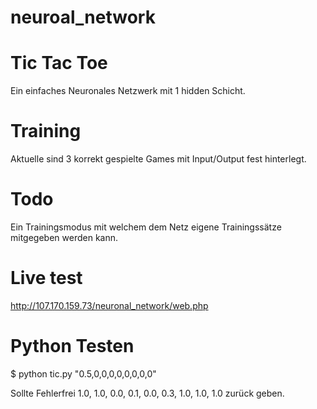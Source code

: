 # neuroal_network

Tic Tac Toe
===========
Ein einfaches Neuronales Netzwerk mit 1 hidden Schicht.

Training
========
Aktuelle sind 3 korrekt gespielte Games mit Input/Output fest hinterlegt.

Todo
====
Ein Trainingsmodus mit welchem dem Netz eigene Trainingssätze mitgegeben werden kann.  

Live test
=========
http://107.170.159.73/neuronal_network/web.php

Python Testen
=============
$ python tic.py "0.5,0,0,0,0,0,0,0,0"

Sollte Fehlerfrei 1.0, 1.0, 0.0, 0.1, 0.0, 0.3, 1.0, 1.0, 1.0 zurück geben.
